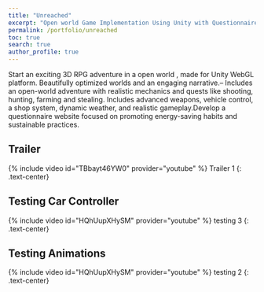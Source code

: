 ```yaml
---
title: "Unreached"
excerpt: "Open world Game Implementation Using Unity with Questionnaire Web Application"
permalink: /portfolio/unreached
toc: true
search: true
author_profile: true
---
```


Start an exciting 3D RPG adventure in a open world , made for Unity WebGL platform.
Beautifully optimized worlds and an engaging narrative.– Includes an open-world adventure with realistic mechanics and quests like shooting, hunting, farming and stealing.
Includes advanced weapons, vehicle control, a shop system, dynamic weather, and realistic gameplay.Develop a questionnaire website focused on promoting energy-saving habits and sustainable practices.

## Trailer
{% include video id="TBbayt46YW0" provider="youtube" %}
Trailer 1
{: .text-center}

## Testing Car Controller
{% include video id="HQhUupXHySM" provider="youtube" %}
testing 3
{: .text-center}

## Testing Animations
{% include video id="HQhUupXHySM" provider="youtube" %}
testing 2
{: .text-center}
